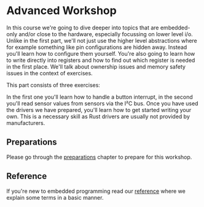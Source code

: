 # Advanced Workshop

In this course we're going to dive deeper into topics that are embedded-only and/or close to the hardware, especially focussing on lower level i/o. Unlike in the first part, we'll not just use the higher level abstractions where for example something like pin configurations are hidden away. Instead you'll learn how to configure them yourself. You're also going to learn how to write directly into registers and how to find out which register is needed in the first place. We'll talk about ownership issues and memory safety issues in the context of exercises.

 This part consists of three exercises: 

 In the first one you'll learn how to handle a button interrupt, in the second you'll read sensor values from sensors via the I²C bus. Once you have used the drivers we have prepared, you'll learn how to get started writing your own. This is a necessary skill as Rust drivers are usually not provided by manufacturers. 

 ## Preparations
 
 Please go through the [preparations](./02_0_preparations.md) chapter to prepare for this workshop.

 ## Reference

 If you're new to embedded programming read our [reference](./04_7_reference.md) where we explain some terms in a basic manner. 